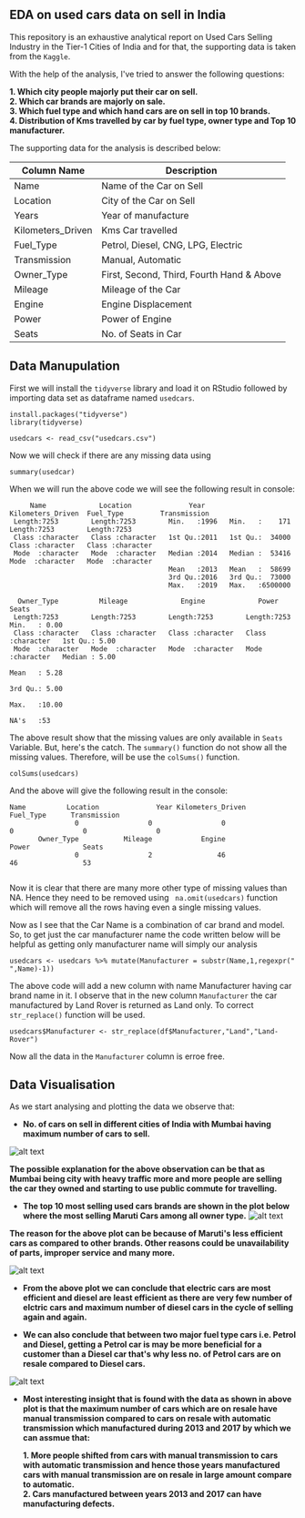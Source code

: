 ## EDA on used cars data on sell in India
This repository is an exhaustive analytical report on Used Cars Selling Industry in the Tier-1 Cities of 
India and for that, the supporting data is taken from the `Kaggle`.

With the help of the analysis, I've tried to answer the following questions:

**1. Which city people majorly put their car on sell.**<br/>
**2. Which car brands are majorly on sale.**<br/>
**3. Which fuel type and which hand cars are on sell in top 10 brands.**<br/>
**4. Distribution of Kms travelled by car by fuel type, owner type and Top 10 manufacturer.**<br/>

The supporting data for the analysis is described below:

| Column Name       | Description                                              |
|-------------------|----------------------------------------------------------|
| Name              | Name of the Car on Sell                                  |
| Location          | City of the Car on Sell                                  |
| Years             | Year of manufacture                                      |   
| Kilometers_Driven | Kms Car travelled                                        |
| Fuel_Type         | Petrol, Diesel, CNG, LPG, Electric                       | 
| Transmission      | Manual, Automatic                                        |
| Owner_Type        | First, Second, Third, Fourth Hand & Above                |
| Mileage           | Mileage of the Car                                       |
| Engine            | Engine Displacement                                      |                                      
| Power             | Power of Engine                                          |
| Seats             | No. of Seats in Car                                      |

## Data Manupulation

First we will install the `tidyverse` library and load it on RStudio followed by importing data set as dataframe named `usedcars`.

```{r}
install.packages("tidyverse")
library(tidyverse)

usedcars <- read_csv("usedcars.csv")
```

Now we will check if there are any missing data using

```{r}
summary(usedcar)
```

When we will run the above code we will see the following result in console:

```
     Name             Location              Year      Kilometers_Driven  Fuel_Type         Transmission      
 Length:7253        Length:7253        Min.   :1996   Min.   :    171   Length:7253        Length:7253       
 Class :character   Class :character   1st Qu.:2011   1st Qu.:  34000   Class :character   Class :character  
 Mode  :character   Mode  :character   Median :2014   Median :  53416   Mode  :character   Mode  :character  
                                       Mean   :2013   Mean   :  58699                                        
                                       3rd Qu.:2016   3rd Qu.:  73000                                        
                                       Max.   :2019   Max.   :6500000                                        
                                                                                                             
  Owner_Type          Mileage             Engine             Power               Seats         
 Length:7253        Length:7253        Length:7253        Length:7253        Min.   : 0.00
 Class :character   Class :character   Class :character   Class :character   1st Qu.: 5.00
 Mode  :character   Mode  :character   Mode  :character   Mode  :character   Median : 5.00 
                                                                             Mean   : 5.28                     
                                                                             3rd Qu.: 5.00                     
                                                                             Max.   :10.00                     
                                                                             NA's   :53 
 ```
 
The above result show that the missing values are only available in `Seats` Variable. But, here's the catch. The `summary()`
function do not show all the missing values. Therefore, will be use the `colSums()` function.

```{r}
colSums(usedcars)
```

And the above will give the following result in the console:

```
Name          Location              Year Kilometers_Driven         Fuel_Type      Transmission 
                0                 0                 0                 0                 0                 0 
       Owner_Type           Mileage            Engine             Power             Seats
                0                 2                46                46                53
                
```

Now it is clear that there are many more other type of missing values than NA. Hence they need to be removed using ` na.omit(usedcars)` function which will remove all the rows having even a single missing values.

Now as I see that the Car Name is a combination of car brand and model. So, to get just the car manufacturer name the code written below will be helpful as getting only manufacturer name will simply our analysis

```{r}
usedcars <- usedcars %>% mutate(Manufacturer = substr(Name,1,regexpr(" ",Name)-1))
```
The above code will add a new column with name Manufacturer having car brand name in it. I observe that in the new column `Manufacturer` the car manufactured by Land Rover is returned as Land only. To correct `str_replace()` function will be used.

```{r}
usedcars$Manufacturer <- str_replace(df$Manufacturer,"Land","Land-Rover")
```
Now all the data in the `Manufacturer` column is erroe free.

## Data Visualisation

As we start analysing and plotting the data we observe that:

* **No. of cars on sell in different cities of India with Mumbai having maximum number of cars to sell.**

![alt text](https://github.com/MukulParashar/Used_Car_Sell_India/blob/master/images/City%20and%20Cars%20Count.png)

**The possible explanation for the above observation can be that as Mumbai being city with heavy traffic more and more people are selling the car they owned and starting to use public commute for travelling.**

* **The top 10 most selling used cars brands are shown in the plot below where the most selling Maruti Cars among all owner type.**
![alt text](https://github.com/MukulParashar/Used_Car_Sell_India/blob/master/images/top%2010%20brands.png)

**The reason for the above plot can be because of Maruti's less efficient cars as compared to other brands. Other reasons could be unavailability of parts, improper service and many more.**

![alt text](https://github.com/MukulParashar/Used_Car_Sell_India/blob/master/images/Fuel%20type%20Owner%20type.png)

* **From the above plot we can conclude that electric cars are most efficient and diesel are least efficient as there are very few number of elctric cars and maximum number of diesel cars in the cycle of selling again and again.** 

* **We can also conclude that between two major fuel type cars i.e. Petrol and Diesel, getting a Petrol car is may be more beneficial for a customer than a Diesel car that's why less no. of Petrol cars are on resale compared to Diesel cars.**

![alt text](https://github.com/MukulParashar/Used_Car_Sell_India/blob/master/images/Auto.png)

* **Most interesting insight that is found with the data as shown in above plot is that the maximum number of cars which are on resale have manual transmission compared to cars on resale with automatic transmission which manufactured during 2013 and 2017 by which we can assmue that:**

     **1. More people shifted from cars with manual transmission to cars with automatic transmission and hence those years manufactured cars with manual transmission are on resale in large amount compare to automatic.**<br/>
     **2. Cars manufactured between years 2013 and 2017 can have manufacturing defects.**














